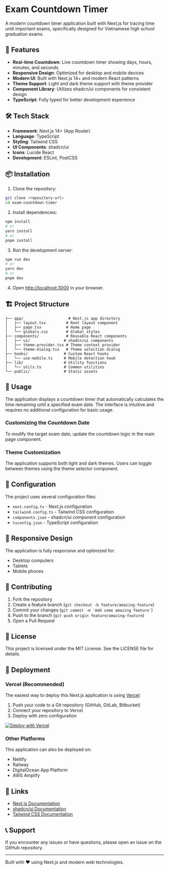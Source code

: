 # Exam Countdown Timer

A modern countdown timer application built with Next.js for tracing time until important exams, specifically designed for Vietnamese high school graduation exams.

## 🚀 Features

- **Real-time Countdown**: Live countdown timer showing days, hours, minutes, and seconds
- **Responsive Design**: Optimized for desktop and mobile devices
- **Modern UI**: Built with Next.js 14+ and modern React patterns
- **Theme Support**: Light and dark theme support with theme provider
- **Component Library**: Utilizes shadcn/ui components for consistent design
- **TypeScript**: Fully typed for better development experience

## 🛠️ Tech Stack

- **Framework**: Next.js 14+ (App Router)
- **Language**: TypeScript
- **Styling**: Tailwind CSS
- **UI Components**: shadcn/ui
- **Icons**: Lucide React
- **Development**: ESLint, PostCSS

## 📦 Installation

1. Clone the repository:
```bash
git clone <repository-url>
cd exam-countdown-timer
```

2. Install dependencies:
```bash
npm install
# or
yarn install
# or
pnpm install
```

3. Run the development server:
```bash
npm run dev
# or
yarn dev
# or
pnpm dev
```

4. Open [http://localhost:3000](http://localhost:3000) in your browser.

## 🏗️ Project Structure

```
├── app/                    # Next.js app directory
│   ├── layout.tsx         # Root layout component
│   ├── page.tsx           # Home page
│   └── globals.css        # Global styles
├── components/            # Reusable React components
│   ├── ui/               # shadcn/ui components
│   ├── theme-provider.tsx # Theme context provider
│   └── theme-dialog.tsx   # Theme selection dialog
├── hooks/                # Custom React hooks
│   └── use-mobile.ts     # Mobile detection hook
├── lib/                  # Utility functions
│   └── utils.ts          # Common utilities
└── public/               # Static assets
```

## 🎯 Usage

The application displays a countdown timer that automatically calculates the time remaining until a specified exam date. The interface is intuitive and requires no additional configuration for basic usage.

### Customizing the Countdown Date

To modify the target exam date, update the countdown logic in the main page component.

### Theme Customization

The application supports both light and dark themes. Users can toggle between themes using the theme selector component.

## 🔧 Configuration

The project uses several configuration files:

- `next.config.ts` - Next.js configuration
- `tailwind.config.ts` - Tailwind CSS configuration  
- `components.json` - shadcn/ui component configuration
- `tsconfig.json` - TypeScript configuration

## 📱 Responsive Design

The application is fully responsive and optimized for:
- Desktop computers
- Tablets
- Mobile phones

## 🤝 Contributing

1. Fork the repository
2. Create a feature branch (`git checkout -b feature/amazing-feature`)
3. Commit your changes (`git commit -m 'Add some amazing feature'`)
4. Push to the branch (`git push origin feature/amazing-feature`)
5. Open a Pull Request

## 📄 License

This project is licensed under the MIT License. See the LICENSE file for details.

## 🚀 Deployment

### Vercel (Recommended)

The easiest way to deploy this Next.js application is using [Vercel](https://vercel.com):

1. Push your code to a Git repository (GitHub, GitLab, Bitbucket)
2. Connect your repository to Vercel
3. Deploy with zero configuration

[![Deploy with Vercel](https://vercel.com/button)](https://vercel.com/new/clone?repository-url=<your-repository-url>)

### Other Platforms

This application can also be deployed on:
- Netlify
- Railway
- DigitalOcean App Platform
- AWS Amplify

## 🔗 Links

- [Next.js Documentation](https://nextjs.org/docs)
- [shadcn/ui Documentation](https://ui.shadcn.com)
- [Tailwind CSS Documentation](https://tailwindcss.com/docs)

## 📞 Support

If you encounter any issues or have questions, please open an issue on the GitHub repository.

---

Built with ❤️ using Next.js and modern web technologies.